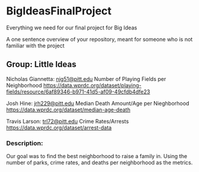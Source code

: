 # BigIdeasFinalProject
Everything we need for our final project for Big Ideas

A one sentence overview of your repository, meant for someone who is not familiar with the project

## Group: Little Ideas

Nicholas Giannetta: njg51@pitt.edu
 Number of Playing Fields per Neighborhood https://data.wprdc.org/dataset/playing-fields/resource/6af89346-b971-41d5-af09-49cfdb4dfe23
 
Josh Hine: jrh229@pitt.edu
 Median Death Amount/Age per Nieghborhood https://data.wprdc.org/dataset/median-age-death
 
Travis Larson: trl72@pitt.edu
  Crime Rates/Arrests https://data.wprdc.org/dataset/arrest-data 
  
### Description: 
Our goal was to find the best neighborhood to raise a family in. Using the number of parks, crime rates, and deaths per neighborhood as the metrics.
